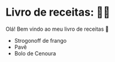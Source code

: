 # Livro de receitas: :man_cook:

Olá! Bem vindo ao meu livro de receitas :wave:

- Strogonoff de frango
- Pavê
- Bolo de Cenoura
